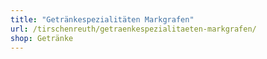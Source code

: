 ```yaml
---
title: "Getränkespezialitäten Markgrafen"
url: /tirschenreuth/getraenkespezialitaeten-markgrafen/
shop: Getränke
---
```

